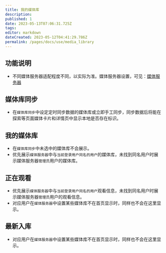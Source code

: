 ```yaml
---
title: 我的媒体库
description:
published: 1
date: 2023-05-13T07:06:31.725Z
tags:
editor: markdown
dateCreated: 2023-05-12T04:41:29.786Z
permalink: /pages/docs/use/media_library
---
```


## 功能说明

- 不同媒体服务器适配程度不同，以实际为准。媒体服务器设置，可见：[媒体服务器](/pages/docs/setting/mediaserver)

## 媒体库同步

- 在`媒体库同步`中设定定时同步数据的媒体库或立即手工同步，同步数据后将能在探索等页面媒体卡片和详情页中显示本地是否存在标识。

## 我的媒体库

- 在`媒体库同步`中未选中的媒体库不会展示。
- 优先展示`媒体服务器`中与`当前登录用户同名的用户`的媒体库，未找到同名用户时展示媒体服务器`管理员`用户的媒体库。

## 正在观看

- 优先展示`媒体服务器`中与`当前登录用户同名的用户`观看信息，未找到同名用户时展示媒体服务器`管理员`用户的观看信息。
- 对应用户在`媒体服务器`中设置某些媒体库不在首页显示时，同样也不会在这里显示。

## 最新入库

- 对应用户在`媒体服务器`中设置某些媒体库不在首页显示时，同样也不会在这里显示。
